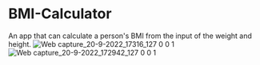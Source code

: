 # BMI-Calculator
An app that can calculate a person's BMI from the input of the weight and height.
![Web capture_20-9-2022_17316_127 0 0 1](https://user-images.githubusercontent.com/107750683/191314176-4451929c-3abb-4857-b489-fb52ddd9e5ec.jpeg)
![Web capture_20-9-2022_172942_127 0 0 1](https://user-images.githubusercontent.com/107750683/191314185-b47681f5-2fb4-4c23-935d-53cb1d12bc46.jpeg)
